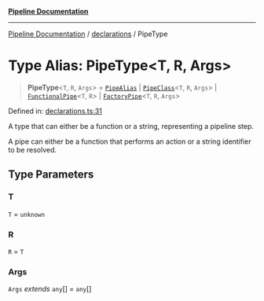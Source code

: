 [**Pipeline Documentation**](../../README.md)

***

[Pipeline Documentation](../../README.md) / [declarations](../README.md) / PipeType

# Type Alias: PipeType\<T, R, Args\>

> **PipeType**\<`T`, `R`, `Args`\> = [`PipeAlias`](PipeAlias.md) \| [`PipeClass`](PipeClass.md)\<`T`, `R`, `Args`\> \| [`FunctionalPipe`](FunctionalPipe.md)\<`T`, `R`\> \| [`FactoryPipe`](FactoryPipe.md)\<`T`, `R`, `Args`\>

Defined in: [declarations.ts:31](https://github.com/stonemjs/pipeline/blob/4373463e5220be8ed997c5e4b7e1c704715db014/src/declarations.ts#L31)

A type that can either be a function or a string, representing a pipeline step.

A pipe can either be a function that performs an action or a string identifier to be resolved.

## Type Parameters

### T

`T` = `unknown`

### R

`R` = `T`

### Args

`Args` *extends* `any`[] = `any`[]
